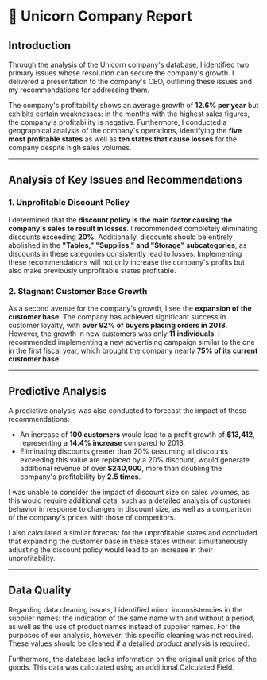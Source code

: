 # 🦄 Unicorn Company Report

## Introduction

Through the analysis of the Unicorn company's database, I identified two primary issues whose resolution can secure the company's growth. I delivered a presentation to the company's CEO, outlining these issues and my recommendations for addressing them.

The company's profitability shows an average growth of **12.6% per year** but exhibits certain weaknesses: in the months with the highest sales figures, the company's profitability is negative. Furthermore, I conducted a geographical analysis of the company's operations, identifying the **five most profitable states** as well as **ten states that cause losses** for the company despite high sales volumes.

---

## Analysis of Key Issues and Recommendations

### 1. Unprofitable Discount Policy

I determined that the **discount policy is the main factor causing the company's sales to result in losses**. I recommended completely eliminating discounts exceeding **20%**. Additionally, discounts should be entirely abolished in the **"Tables," "Supplies," and "Storage" subcategories**, as discounts in these categories consistently lead to losses. Implementing these recommendations will not only increase the company's profits but also make previously unprofitable states profitable.

### 2. Stagnant Customer Base Growth

As a second avenue for the company's growth, I see the **expansion of the customer base**. The company has achieved significant success in customer loyalty, with **over 92% of buyers placing orders in 2018**. However, the growth in new customers was only **11 individuals**. I recommended implementing a new advertising campaign similar to the one in the first fiscal year, which brought the company nearly **75% of its current customer base**.

---

## Predictive Analysis

A predictive analysis was also conducted to forecast the impact of these recommendations:

* An increase of **100 customers** would lead to a profit growth of **$13,412**, representing a **14.4% increase** compared to 2018.
* Eliminating discounts greater than 20% (assuming all discounts exceeding this value are replaced by a 20% discount) would generate additional revenue of over **$240,000**, more than doubling the company's profitability by **2.5 times**.

I was unable to consider the impact of discount size on sales volumes, as this would require additional data, such as a detailed analysis of customer behavior in response to changes in discount size, as well as a comparison of the company's prices with those of competitors.

I also calculated a similar forecast for the unprofitable states and concluded that expanding the customer base in these states without simultaneously adjusting the discount policy would lead to an increase in their unprofitability.

---

## Data Quality

Regarding data cleaning issues, I identified minor inconsistencies in the supplier names: the indication of the same name with and without a period, as well as the use of product names instead of supplier names. For the purposes of our analysis, however, this specific cleaning was not required. These values should be cleaned if a detailed product analysis is required.

Furthermore, the database lacks information on the original unit price of the goods. This data was calculated using an additional Calculated Field.
